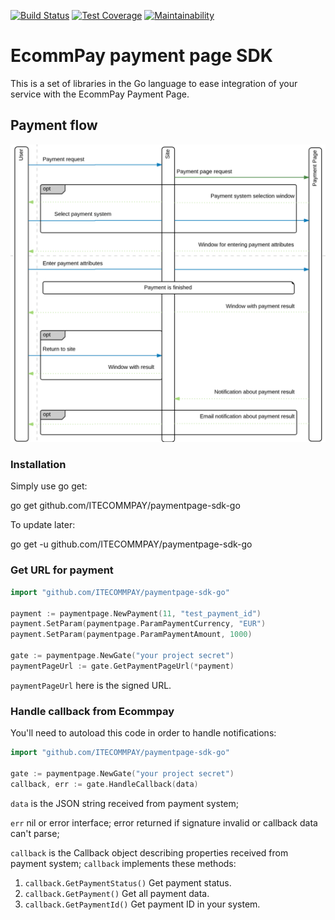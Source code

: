 [![Build Status](https://travis-ci.org/ITECOMMPAY/paymentpage-sdk-go.svg?branch=master)](https://travis-ci.org/ITECOMMPAY/paymentpage-sdk-go.svg)
[![Test Coverage](https://api.codeclimate.com/v1/badges/d2273c0e2df6cf669a21/test_coverage)](https://codeclimate.com/github/ITECOMMPAY/paymentpage-sdk-go/test_coverage)
[![Maintainability](https://api.codeclimate.com/v1/badges/d2273c0e2df6cf669a21/maintainability)](https://codeclimate.com/github/ITECOMMPAY/paymentpage-sdk-go/maintainability)

# EcommPay payment page SDK

This is a set of libraries in the Go language to ease integration of your service
with the EcommPay Payment Page.

## Payment flow

![Payment flow](https://raw.githubusercontent.com/ITECOMMPAY/paymentpage-sdk-go/master/flow.png)

### Installation

Simply use go get:

go get github.com/ITECOMMPAY/paymentpage-sdk-go

To update later:

go get -u github.com/ITECOMMPAY/paymentpage-sdk-go
### Get URL for payment

```go
import "github.com/ITECOMMPAY/paymentpage-sdk-go"

payment := paymentpage.NewPayment(11, "test_payment_id")
payment.SetParam(paymentpage.ParamPaymentCurrency, "EUR")
payment.SetParam(paymentpage.ParamPaymentAmount, 1000)

gate := paymentpage.NewGate("your project secret")
paymentPageUrl := gate.GetPaymentPageUrl(*payment)
``` 

`paymentPageUrl` here is the signed URL.

### Handle callback from Ecommpay

You'll need to autoload this code in order to handle notifications:

```go
import "github.com/ITECOMMPAY/paymentpage-sdk-go"

gate := paymentpage.NewGate("your project secret")
callback, err := gate.HandleCallback(data)
```

`data` is the JSON string received from payment system;

`err` nil or error interface; error returned if signature invalid or callback data can't parse;

`callback` is the Callback object describing properties received from payment system;
`callback` implements these methods: 
1. `callback.GetPaymentStatus()`
    Get payment status.
2. `callback.GetPayment()`
    Get all payment data.
3. `callback.GetPaymentId()`
    Get payment ID in your system.
